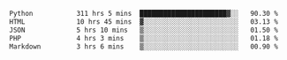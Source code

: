 <!--START_SECTION:waka-->

```txt
Python           311 hrs 5 mins  ██████████████████████▓░░   90.30 %
HTML             10 hrs 45 mins  ▓░░░░░░░░░░░░░░░░░░░░░░░░   03.13 %
JSON             5 hrs 10 mins   ▒░░░░░░░░░░░░░░░░░░░░░░░░   01.50 %
PHP              4 hrs 3 mins    ▒░░░░░░░░░░░░░░░░░░░░░░░░   01.18 %
Markdown         3 hrs 6 mins    ▒░░░░░░░░░░░░░░░░░░░░░░░░   00.90 %
```

<!--END_SECTION:waka-->
